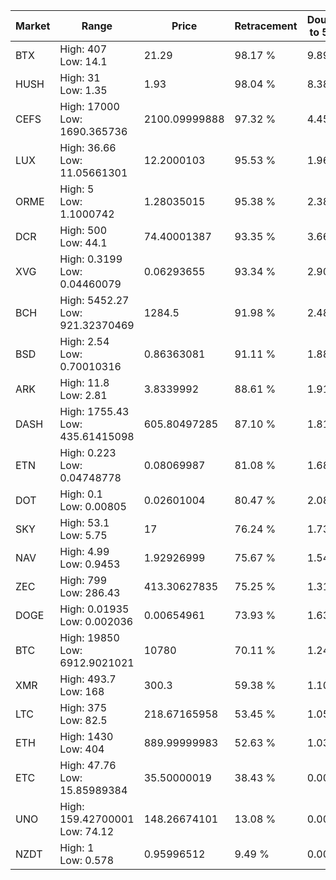 | Market | Range | Price| Retracement | Doubles to 50% |
| --- | --- | --- | --- | --- |
| BTX | High: 407<br />Low: 14.1 | 21.29 | 98.17 % | 9.89 |
| HUSH | High: 31<br />Low: 1.35 | 1.93 | 98.04 % | 8.38 |
| CEFS | High: 17000<br />Low: 1690.365736 | 2100.09999888 | 97.32 % | 4.45 |
| LUX | High: 36.66<br />Low: 11.05661301 | 12.2000103 | 95.53 % | 1.96 |
| ORME | High: 5<br />Low: 1.1000742 | 1.28035015 | 95.38 % | 2.38 |
| DCR | High: 500<br />Low: 44.1 | 74.40001387 | 93.35 % | 3.66 |
| XVG | High: 0.3199<br />Low: 0.04460079 | 0.06293655 | 93.34 % | 2.90 |
| BCH | High: 5452.27<br />Low: 921.32370469 | 1284.5 | 91.98 % | 2.48 |
| BSD | High: 2.54<br />Low: 0.70010316 | 0.86363081 | 91.11 % | 1.88 |
| ARK | High: 11.8<br />Low: 2.81 | 3.8339992 | 88.61 % | 1.91 |
| DASH | High: 1755.43<br />Low: 435.61415098 | 605.80497285 | 87.10 % | 1.81 |
| ETN | High: 0.223<br />Low: 0.04748778 | 0.08069987 | 81.08 % | 1.68 |
| DOT | High: 0.1<br />Low: 0.00805 | 0.02601004 | 80.47 % | 2.08 |
| SKY | High: 53.1<br />Low: 5.75 | 17 | 76.24 % | 1.73 |
| NAV | High: 4.99<br />Low: 0.9453 | 1.92926999 | 75.67 % | 1.54 |
| ZEC | High: 799<br />Low: 286.43 | 413.30627835 | 75.25 % | 1.31 |
| DOGE | High: 0.01935<br />Low: 0.002036 | 0.00654961 | 73.93 % | 1.63 |
| BTC | High: 19850<br />Low: 6912.9021021 | 10780 | 70.11 % | 1.24 |
| XMR | High: 493.7<br />Low: 168 | 300.3 | 59.38 % | 1.10 |
| LTC | High: 375<br />Low: 82.5 | 218.67165958 | 53.45 % | 1.05 |
| ETH | High: 1430<br />Low: 404 | 889.99999983 | 52.63 % | 1.03 |
| ETC | High: 47.76<br />Low: 15.85989384 | 35.50000019 | 38.43 % | 0.00 |
| UNO | High: 159.42700001<br />Low: 74.12 | 148.26674101 | 13.08 % | 0.00 |
| NZDT | High: 1<br />Low: 0.578 | 0.95996512 | 9.49 % | 0.00 |

